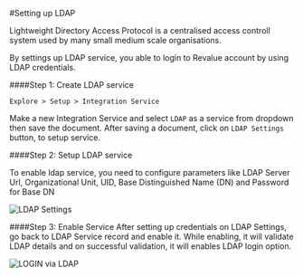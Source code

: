 #Setting up LDAP

Lightweight Directory Access Protocol is a centralised access controll system used by many small medium scale organisations.

By settings up LDAP service, you able to login to Revalue account by using LDAP credentials.

####Step 1: Create LDAP service

`Explore > Setup > Integration Service`

Make a new Integration Service and select `LDAP` as a service from dropdown then save the document.
After saving a document, click on `LDAP Settings` button, to setup service.

####Step 2: Setup LDAP service

To enable ldap service, you need to configure parameters like LDAP Server Url, Organizational Unit, UID, Base Distinguished Name (DN) and Password for Base DN

<img class="screenshot" alt="LDAP Settings" src="{{docs_base_url}}/assets/img/setup/integration-service/ldap_settings.png">

####Step 3: Enable Service
After setting up credentials on LDAP Settings, go back to LDAP Service record and enable it.
While enabling, it will validate LDAP details and on successful validation, it will enables LDAP login option.

<img class="screenshot" alt="LOGIN via LDAP" src="{{docs_base_url}}/assets/img/setup/integration-service/login_via_ldap.png">
